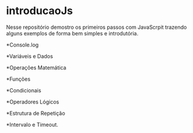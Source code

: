 # introducaoJs
Nesse repositório demostro os primeiros passos com JavaScrpit trazendo alguns exemplos de forma bem simples e introdutória.
 
*Console.log

*Variáveis e Dados
 
*Operações Matemática

*Funções

*Condicionais

*Operadores Lógicos 

*Estrutura de Repetição

*Intervalo e Timeout.
